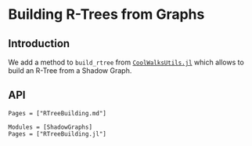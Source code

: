 # Building R-Trees from Graphs
## Introduction
We add a method to `build_rtree` from [`CoolWalksUtils.jl`](https://github.com/SuperGrobi/CoolWalksUtils.jl)
which allows to build an R-Tree from a Shadow Graph.





## API

```@index
Pages = ["RTreeBuilding.md"]
```

```@autodocs
Modules = [ShadowGraphs]
Pages = ["RTreeBuilding.jl"]
```